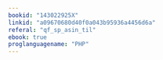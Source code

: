 ```yaml
---
bookid: "143022925X"
linkid: "a09670680d40f0a043b95936a4456d6a"
referal: "qf_sp_asin_til"
ebook: true
proglanguagename: "PHP"
---
```

